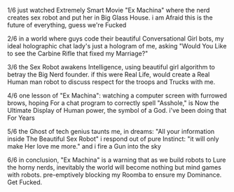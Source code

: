 1/6 just watched Extremely Smart Movie "Ex Machina" where the nerd creates sex robot and put her in Big Glass House. i am Afraid this is the future of everything, guess we're Fucked

2/6 in a world where guys code their beautiful Conversational Girl bots, my ideal holographic chat lady's just a hologram of me, asking "Would You Like to see the Carbine Rifle that fixed my Marriage?"

3/6 the Sex Robot awakens Intelligence, using beautiful girl algorithm to betray the Big Nerd founder. if this were Real Life, would create a Real Human man robot to discuss respect for the troops and Trucks with me.

4/6 one lesson of "Ex Machina": watching a computer screen with furrowed brows, hoping For a chat program to correctly spell "Asshole," is Now the Ultimate Display of Human power, the symbol of a God. i've been doing that For Years

5/6 the Ghost of tech genius taunts me, in dreams: "All your information inside The Beautiful Sex Robot" i respond out of pure Instinct: "it will only make Her love me more." and i fire a Gun into the sky

6/6 in conclusion, "Ex Machina" is a warning that as we build robots to Lure the horny nerds, inevitably the world will become nothing but mind games with robots. pre-emptively blocking my Roomba to ensure my Dominance. Get Fucked.